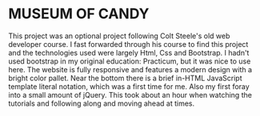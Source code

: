 # MUSEUM OF CANDY

This project was an optional project following Colt Steele's old web developer course. I fast forwarded through his course to find this project and the technologies used were largely Html, Css and Bootstrap. I hadn't used bootstrap in my original education: Practicum, but it was nice to use here. The website is fully responsive and features a modern design with a bright color pallet.
Near the bottom there is a brief in-HTML JavaScript template literal notation, which was a first time for me. Also my first foray into a small amount of jQuery. This took about an hour when watching the tutorials and following along and moving ahead at times.
